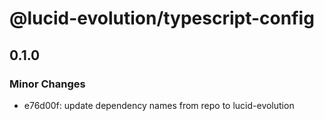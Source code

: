 # @lucid-evolution/typescript-config

## 0.1.0

### Minor Changes

- e76d00f: update dependency names from repo to lucid-evolution
